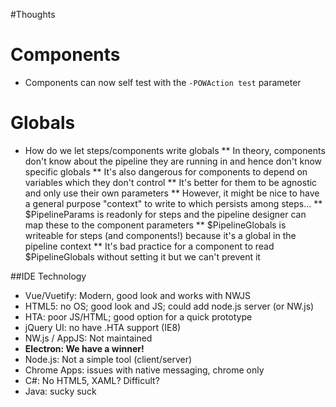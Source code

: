 #Thoughts

# Components
* Components can now self test with the `-POWAction test` parameter

# Globals
* How do we let steps/components write globals
** In theory, components don't know about the pipeline they are running in and hence don't know specific globals
** It's also dangerous for components to depend on variables which they don't control
** It's better for them to be agnostic and only use their own parameters
** However, it might be nice to have a general purpose "context" to write to which persists among steps...
** $PipelineParams is readonly for steps and the pipeline designer can map these to the component parameters
** $PipelineGlobals is writeable for steps (and components!) because it's a global in the pipeline context
** It's bad practice for a component to read $PipelineGlobals without setting it but we can't prevent it

##IDE Technology
* Vue/Vuetify: Modern, good look and works with NWJS
* HTML5: no OS; good look and JS; could add node.js server (or NW.js)
* HTA: poor JS/HTML; good option for a quick prototype
* jQuery UI: no have .HTA support (IE8)
* NW.js / AppJS: Not maintained
* **Electron: We have a winner!**
* Node.js: Not a simple tool (client/server)
* Chrome Apps: issues with native messaging, chrome only
* C#: No HTML5, XAML? Difficult?
* Java: sucky suck
